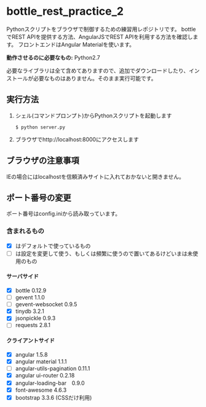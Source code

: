 bottle_rest_practice_2
======================

Pythonスクリプトをブラウザで制御するための練習用レポジトリです。
bottleでREST APIを提供する方法、AngularJSでREST APIを利用する方法を確認します。
フロントエンドはAngular Materialを使います。

**動作させるのに必要なもの:** Python2.7

必要なライブラリは全て含めてありますので、追加でダウンロードしたり、インストールが必要なものはありません。そのまま実行可能です。

## 実行方法

1. シェル(コマンドプロンプト)からPythonスクリプトを起動します

    ```
    $ python server.py
    ```

2. ブラウザでhttp://localhost:8000にアクセスします

## ブラウザの注意事項

IEの場合にはlocalhostを信頼済みサイトに入れておかないと開きません。

## ポート番号の変更

ポート番号はconfig.iniから読み取っています。

### 含まれるもの

 - [x] はデフォルトで使っているもの
 - [ ] は設定を変更して使う、もしくは頻繁に使うので置いてあるけどいまは未使用のもの

#### サーバサイド

- [x] bottle 0.12.9
- [ ] gevent 1.1.0
- [ ] gevent-websocket 0.9.5
- [x] tinydb 3.2.1
- [x] jsonpickle 0.9.3
- [ ] requests 2.8.1

#### クライアントサイド

- [x] angular 1.5.8
- [x] angular material 1.1.1
- [ ] angular-utils-pagination 0.11.1
- [x] angular ui-router 0.2.18
- [x] angular-loading-bar　0.9.0
- [x] font-awesome 4.6.3
- [x] bootstrap 3.3.6 (CSSだけ利用)
